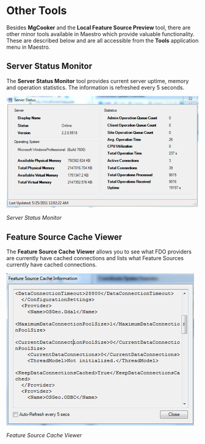 # Other Tools

Besides **MgCooker** and the **Local Feature Source Preview** tool, there are other minor tools available
in Maestro which provide valuable functionality. These are described below and are all accessible from the
**Tools** application menu in Maestro.

## Server Status Monitor

The **Server Status Monitor** tool provides current server uptime, memory and operation statistics. The information
is refreshed every 5 seconds.

![](../images/servermon.png)

 *Server Status Monitor*

## Feature Source Cache Viewer

The **Feature Source Cache Viewer** allows you to see what FDO providers are currently have cached connections and lists
what Feature Sources currently have cached connections.

![](../images/fscacheview.png)

 *Feature Source Cache Viewer*